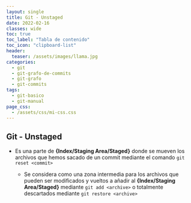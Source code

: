 ```yaml
---
layout: single
title: Git - Unstaged
date: 2022-02-16
classes: wide
toc: true
toc_label: "Tabla de contenido"
toc_icon: "clipboard-list"
header:
  teaser: /assets/images/llama.jpg
categories:
  - git
  - git-grafo-de-commits
  - git-grafo
  - git-commits
tags:
  - git-basico
  - git-manual
page_css: 
  - /assets/css/mi-css.css
---
```

 
## Git - Unstaged

* Es una parte de **{Index/Staging Area/Staged}** donde se mueven los archivos que hemos sacado de un commit mediante el comando ``git reset <commit>``

  * Se considera como una zona intermedia para los archivos que pueden ser modificados y vueltos a añadir al **{Index/Staging Area/Staged}** mediante ``git add <archive>`` o totalmente descartados mediante ``git restore <archive>``
